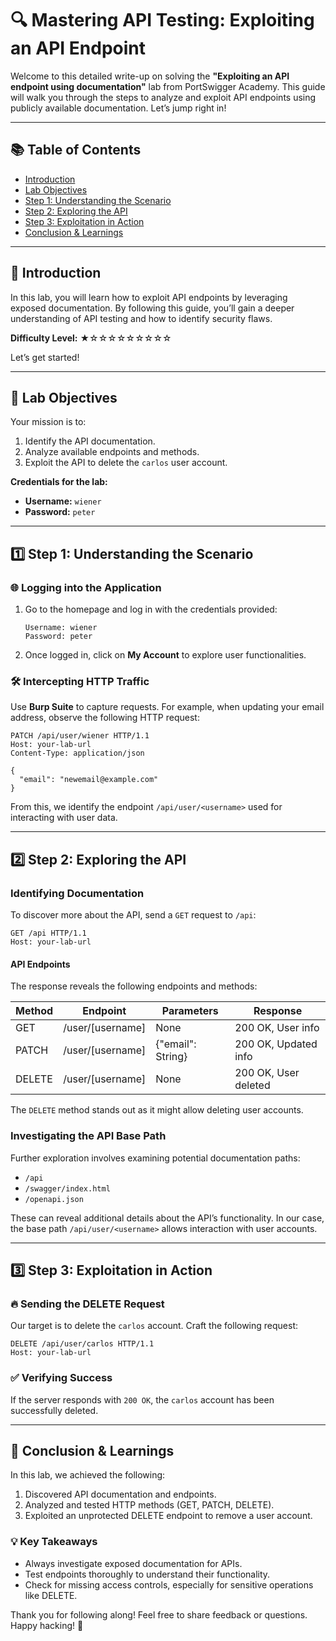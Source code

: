 # 🔍 Mastering API Testing: Exploiting an API Endpoint

Welcome to this detailed write-up on solving the **"Exploiting an API endpoint using documentation"** lab from PortSwigger Academy. This guide will walk you through the steps to analyze and exploit API endpoints using publicly available documentation. Let’s jump right in!

---

## 📚 Table of Contents

- [Introduction](#introduction)
- [Lab Objectives](#lab-objectives)
- [Step 1: Understanding the Scenario](#step-1-understanding-the-scenario)
- [Step 2: Exploring the API](#step-2-exploring-the-api)
- [Step 3: Exploitation in Action](#step-3-exploitation-in-action)
- [Conclusion & Learnings](#conclusion--learnings)

---

## 📝 Introduction

In this lab, you will learn how to exploit API endpoints by leveraging exposed documentation. By following this guide, you’ll gain a deeper understanding of API testing and how to identify security flaws.

**Difficulty Level:** ★☆☆☆☆☆☆☆☆☆

Let’s get started!

---

## 🎯 Lab Objectives

Your mission is to:

1. Identify the API documentation.
2. Analyze available endpoints and methods.
3. Exploit the API to delete the `carlos` user account.

**Credentials for the lab:**

- **Username:** `wiener`
- **Password:** `peter`

---

## 1️⃣ Step 1: Understanding the Scenario

### 🌐 Logging into the Application

1. Go to the homepage and log in with the credentials provided:

   ```plaintext
   Username: wiener
   Password: peter
   ```

2. Once logged in, click on **My Account** to explore user functionalities.

### 🛠 Intercepting HTTP Traffic

Use **Burp Suite** to capture requests. For example, when updating your email address, observe the following HTTP request:

```http
PATCH /api/user/wiener HTTP/1.1
Host: your-lab-url
Content-Type: application/json

{
  "email": "newemail@example.com"
}
```

From this, we identify the endpoint `/api/user/<username>` used for interacting with user data.

---

## 2️⃣ Step 2: Exploring the API

### Identifying Documentation

To discover more about the API, send a `GET` request to `/api`:

```http
GET /api HTTP/1.1
Host: your-lab-url
```

#### API Endpoints

The response reveals the following endpoints and methods:

| Method | Endpoint              | Parameters        | Response            |
|--------|-----------------------|-------------------|---------------------|
| GET    | /user/[username]      | None              | 200 OK, User info   |
| PATCH  | /user/[username]      | {"email": String} | 200 OK, Updated info|
| DELETE | /user/[username]      | None              | 200 OK, User deleted|

The `DELETE` method stands out as it might allow deleting user accounts.

### Investigating the API Base Path

Further exploration involves examining potential documentation paths:

- `/api`
- `/swagger/index.html`
- `/openapi.json`

These can reveal additional details about the API’s functionality. In our case, the base path `/api/user/<username>` allows interaction with user accounts.

---

## 3️⃣ Step 3: Exploitation in Action

### 🔥 Sending the DELETE Request

Our target is to delete the `carlos` account. Craft the following request:

```http
DELETE /api/user/carlos HTTP/1.1
Host: your-lab-url
```

### ✅ Verifying Success

If the server responds with `200 OK`, the `carlos` account has been successfully deleted.

---

## 📌 Conclusion & Learnings

In this lab, we achieved the following:

1. Discovered API documentation and endpoints.
2. Analyzed and tested HTTP methods (GET, PATCH, DELETE).
3. Exploited an unprotected DELETE endpoint to remove a user account.

### 💡 Key Takeaways

- Always investigate exposed documentation for APIs.
- Test endpoints thoroughly to understand their functionality.
- Check for missing access controls, especially for sensitive operations like DELETE.

Thank you for following along! Feel free to share feedback or questions. Happy hacking! 🎉

